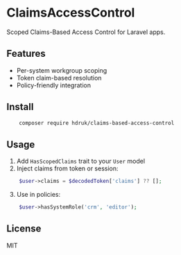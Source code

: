 # ClaimsAccessControl

Scoped Claims-Based Access Control for Laravel apps.

## Features
- Per-system workgroup scoping
- Token claim-based resolution
- Policy-friendly integration

## Install

```bash
    composer require hdruk/claims-based-access-control
```

## Usage

1. Add `HasScopedClaims` trait to your `User` model
2. Inject claims from token or session:

```php
    $user->claims = $decodedToken['claims'] ?? [];
```

3. Use in policies:

```php
    $user->hasSystemRole('crm', 'editor');
```

## License
MIT